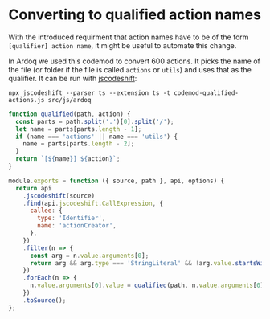  Converting to qualified action names
========================

With the introduced requirment that action names have to be of the form
`[qualifier] action name`, it might be useful to automate this change.

In Ardoq we used this codemod to convert 600 actions. It picks the name of the
file (or folder if the file is called `actions` or `utils`) and uses that as the
qualifier. It can be run with [jscodeshift](https://github.com/facebook/jscodeshift/):

    npx jscodeshift --parser ts --extension ts -t codemod-qualified-actions.js src/js/ardoq


```javascript
function qualified(path, action) {
  const parts = path.split('.')[0].split('/');
  let name = parts[parts.length - 1];
  if (name === 'actions' || name === 'utils') {
    name = parts[parts.length - 2];
  }
  return `[${name}] ${action}`;
}

module.exports = function ({ source, path }, api, options) {
  return api
    .jscodeshift(source)
    .find(api.jscodeshift.CallExpression, {
      callee: {
        type: 'Identifier',
        name: 'actionCreator',
      },
    })
    .filter(n => {
      const arg = n.value.arguments[0];
      return arg && arg.type === 'StringLiteral' && !arg.value.startsWith('[');
    })
    .forEach(n => {
      n.value.arguments[0].value = qualified(path, n.value.arguments[0].value);
    })
    .toSource();
};
```